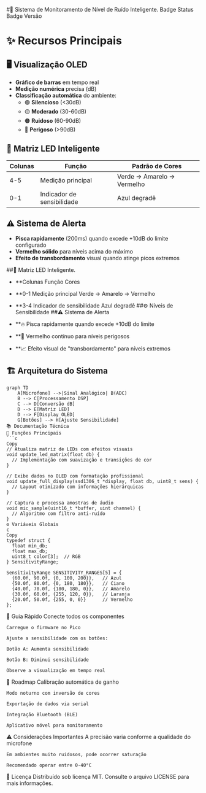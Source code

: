 #📢 Sistema de Monitoramento de Nível de Ruído Inteligente.
Badge Status
Badge Versão

# ✨ Recursos Principais

## 🖥️ Visualização OLED
- **Gráfico de barras** em tempo real
- **Medição numérica** precisa (dB) 
- **Classificação automática** do ambiente:
  - 🟢 **Silencioso** (<30dB)
  - 🟡 **Moderado** (30-60dB)
  - 🟠 **Ruidoso** (60-90dB) 
  - 🔴 **Perigoso** (>90dB)

## 🌈 Matriz LED Inteligente
| Colunas | Função                | Padrão de Cores           |
|---------|-----------------------|---------------------------|
| 4-5     | Medição principal     | Verde → Amarelo → Vermelho|
| 0-1     | Indicador de sensibilidade | Azul degradê         |

## ⚠️ Sistema de Alerta
- **Pisca rapidamente** (200ms) quando excede +10dB do limite configurado
- **Vermelho sólido** para níveis acima do máximo
- **Efeito de transbordamento** visual quando atinge picos extremos

##🌈 Matriz LED Inteligente.
- **Colunas	Função	Cores
- **0-1	Medição principal	Verde → Amarelo → Vermelho
- **3-4	Indicador de sensibilidade	Azul degradê
        ##⚙️ Níveis de Sensibilidade
##⚠️ Sistema de Alerta
- **🔥 Pisca rapidamente quando excede +10dB do limite

- **🔴 Vermelho contínuo para níveis perigosos

- **📈 Efeito visual de "transbordamento" para níveis extremos

## 🏗️ Arquitetura do Sistema

```mermaid
graph TD
    A[Microfone] -->|Sinal Analógico| B(ADC)
    B --> C[Processamento DSP]
    C --> D[Conversão dB]
    D --> E[Matriz LED]
    D --> F[Display OLED]
    G[Botões] --> H[Ajuste Sensibilidade]
📚 Documentação Técnica
🔧 Funções Principais
```c
Copy
// Atualiza matriz de LEDs com efeitos visuais
void update_led_matrix(float db) {
  // Implementação com suavização e transições de cor
}

// Exibe dados no OLED com formatação profissional
void update_full_display(ssd1306_t *display, float db, uint8_t sens) {
  // Layout otimizado com informações hierárquicas
}

// Captura e processa amostras de áudio
void mic_sample(uint16_t *buffer, uint channel) {
  // Algoritmo com filtro anti-ruído
}
⚙️ Variáveis Globais
c
Copy
typedef struct {
  float min_db;
  float max_db;
  uint8_t color[3];  // RGB
} SensitivityRange;

SensitivityRange SENSITIVITY_RANGES[5] = {
  {60.0f, 90.0f, {0, 100, 200}},   // Azul
  {50.0f, 80.0f, {0, 180, 180}},   // Ciano
  {40.0f, 70.0f, {180, 180, 0}},   // Amarelo
  {30.0f, 60.0f, {255, 120, 0}},   // Laranja
  {20.0f, 50.0f, {255, 0, 0}}      // Vermelho
};
```
🚀 Guia Rápido
    Conecte todos os componentes
    
    Carregue o firmware no Pico
    
    Ajuste a sensibilidade com os botões:
    
    Botão A: Aumenta sensibilidade
    
    Botão B: Diminui sensibilidade
    
    Observe a visualização em tempo real

🔮 Roadmap
    Calibração automática de ganho
    
    Modo noturno com inversão de cores
    
    Exportação de dados via serial
    
    Integração Bluetooth (BLE)
    
    Aplicativo móvel para monitoramento

⚠️ Considerações Importantes
    A precisão varia conforme a qualidade do microfone
    
    Em ambientes muito ruidosos, pode ocorrer saturação
    
    Recomendado operar entre 0-40°C

📜 Licença
Distribuído sob licença MIT. Consulte o arquivo LICENSE para mais informações.
